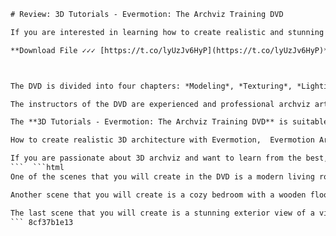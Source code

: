 
 ```html 
# Review: 3D Tutorials - Evermotion: The Archviz Training DVD
 
If you are interested in learning how to create realistic and stunning 3D architectural visualizations, you might want to check out the **3D Tutorials - Evermotion: The Archviz Training DVD**. This DVD contains over 16 hours of video tutorials that cover the entire workflow of creating an archviz project from scratch. You will learn how to use 3ds Max, V-Ray, Photoshop, and other tools to model, texture, light, render, and post-produce your scenes.
 
**Download File ✓✓✓ [https://t.co/lyUzJv6HyP](https://t.co/lyUzJv6HyP)**


 
The DVD is divided into four chapters: *Modeling*, *Texturing*, *Lighting and Rendering*, and *Postproduction*. Each chapter contains several lessons that guide you step by step through the process of creating a specific scene. You will also get access to all the project files, textures, models, and HDRI maps that are used in the tutorials.
 
The instructors of the DVD are experienced and professional archviz artists who share their tips and tricks along the way. They explain the theory and concepts behind each technique and show you how to apply them in practice. You will learn how to optimize your workflow, avoid common mistakes, and achieve photorealistic results.
 
The **3D Tutorials - Evermotion: The Archviz Training DVD** is suitable for both beginners and intermediate users who want to improve their skills and knowledge in 3D archviz. The DVD costs $99 and can be ordered from the Evermotion website. You can also watch some free sample videos from the DVD on their YouTube channel.
 
How to create realistic 3D architecture with Evermotion,  Evermotion Archviz Training DVD review and tips,  Learn 3D modeling and rendering with Evermotion tutorials,  Best 3D software for Archviz: Evermotion vs others,  Evermotion Archviz Training DVD: what you will learn and how to apply it,  3D Tutorials for beginners: Evermotion Archviz Training DVD,  Evermotion Archviz Training DVD: pros and cons,  How to improve your 3D skills with Evermotion Archviz Training DVD,  Evermotion Archviz Training DVD: FAQs and answers,  3D Tutorials for advanced users: Evermotion Archviz Training DVD,  How to get the most out of Evermotion Archviz Training DVD,  Evermotion Archviz Training DVD: testimonials and feedback,  3D Tutorials for architects and designers: Evermotion Archviz Training DVD,  Evermotion Archviz Training DVD: price and discounts,  How to download and install Evermotion Archviz Training DVD,  3D Tutorials for interior and exterior design: Evermotion Archviz Training DVD,  Evermotion Archviz Training DVD: system requirements and compatibility,  How to troubleshoot and fix common issues with Evermotion Archviz Training DVD,  3D Tutorials for lighting and materials: Evermotion Archviz Training DVD,  Evermotion Archviz Training DVD: bonus content and resources,  How to create stunning 3D scenes with Evermotion Archviz Training DVD,  Evermotion Archviz Training DVD: best practices and tips,  3D Tutorials for animation and post-production: Evermotion Archviz Training DVD,  Evermotion Archviz Training DVD: comparison with other training courses,  How to update and upgrade Evermotion Archviz Training DVD,  3D Tutorials for landscaping and environment design: Evermotion Archviz Training DVD,  Evermotion Archviz Training DVD: support and customer service,  How to share and showcase your work with Evermotion Archviz Training DVD,  3D Tutorials for realistic textures and details: Evermotion Archviz Training DVD,  Evermotion Archviz Training DVD: features and benefits,  How to optimize your workflow with Evermotion Archviz Training DVD,  Evermotion Archviz Training DVD: challenges and solutions,  3D Tutorials for different styles and genres: Evermotion Archviz Training DVD,  Evermotion Archviz Training DVD: alternatives and competitors,  How to master 3D archviz with Evermotion Archviz Training DVD,  3D Tutorials for VR and AR: Evermotion Archviz Training DVD,  Evermotion Archviz Training DVD: updates and news,  How to collaborate and network with other 3D artists using Evermotion Archviz Training DVD,  3D Tutorials for furniture and accessories design: Evermotion Archviz Training DVD,  Evermotion Archviz Training DVD: awards and recognition,  How to make money with your 3D skills using Evermotion Archviz Training DVD,  3D Tutorials for urban planning and development: Evermotion Archviz Training DVD,  Evermotion Archviz Training DVD: community and forum,  How to learn 3D archviz faster and easier with Evermotion Archviz Training DVD,  3D Tutorials for historical and cultural buildings: Evermotion Archviz Training DVD,  Evermotion Archviz Training DVD: guarantee and refund policy,  How to customize and personalize your 3D projects with Evermotion Archviz Training DVD,  3D Tutorials for organic and natural elements: Evermotion Archviz Training DVD,  Evermotion Archviz Training DVD: free trial and sample videos
 
If you are passionate about 3D archviz and want to learn from the best, don't miss this opportunity to get your hands on this amazing DVD. You will not regret it!
 ```  ```html 
One of the scenes that you will create in the DVD is a modern living room with a fireplace and a large window. You will learn how to model the furniture, the fireplace, and the curtains using various techniques such as splines, modifiers, and poly modeling. You will also learn how to texture the objects using UVW mapping, V-Ray materials, and bitmap textures.
 
Another scene that you will create is a cozy bedroom with a wooden floor and a balcony. You will learn how to model the bed, the pillows, the lamps, and the balcony railing using different methods such as box modeling, chamfering, and lofting. You will also learn how to texture the objects using procedural maps, V-Ray materials, and blend maps.
 
The last scene that you will create is a stunning exterior view of a villa with a pool and a garden. You will learn how to model the villa, the pool, the trees, and the grass using tools such as terrain, scatter, and forest pack. You will also learn how to texture the objects using V-Ray materials, displacement maps, and HDRI maps.
 ``` 8cf37b1e13
 
